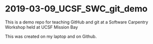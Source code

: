 # 2019-03-09_UCSF_SWC_git_demo
This is a demo repo for teaching GitHub and git at a Software Carpentry Workshop held at UCSF Mission Bay

This was created on my laptop and on Github.
